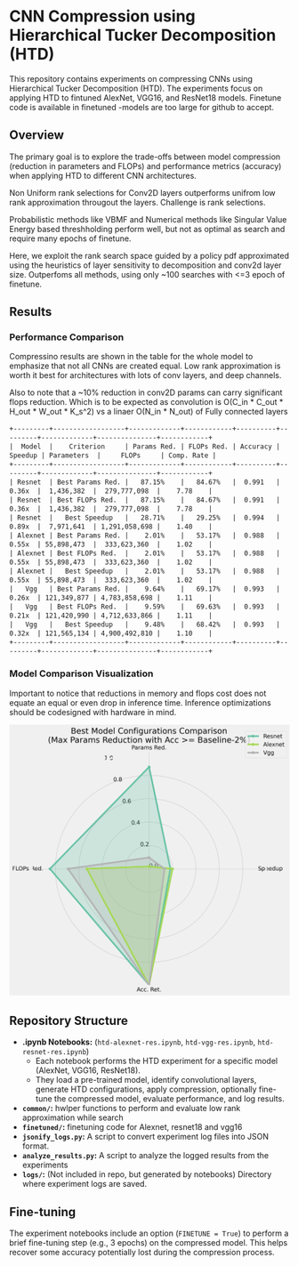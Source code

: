 # CNN Compression using Hierarchical Tucker Decomposition (HTD)

This repository contains experiments on compressing CNNs using Hierarchical Tucker Decomposition (HTD). The experiments focus on applying HTD to fintuned AlexNet, VGG16, and ResNet18 models. Finetune code is available in finetuned -models are too large for github to accept. 

## Overview

The primary goal is to explore the trade-offs between model compression (reduction in parameters and FLOPs) and performance metrics (accuracy) when applying HTD to different CNN architectures.

Non Uniform rank selections for Conv2D layers outperforms unifrom low rank approximation througout the layers. Challenge is rank selections. 

Probabilistic methods like VBMF and Numerical methods like Singular Value Energy based threshholding perform well, but not as optimal as search and require many epochs of finetune. 

Here, we exploit the rank search space guided by a policy pdf approximated using the heuristics of layer sensitivity to decomposition and conv2d layer size. Outperfoms all methods, using only ~100 searches with <=3 epoch of finetune.  

## Results

### Performance Comparison

Compressino results are shown in the table for the whole model to emphasize that not all CNNs are created equal. Low rank approximation is worth it best for architectures with lots of conv layers, and deep channels. 

Also to note that a ~10% reduction in conv2D params can carry significant flops reduction. Which is to be expected as convolution is O(C_in * C_out * H_out * W_out * K_s^2) vs a linaer O(N_in * N_out) of Fully connected layers 
```
+---------+------------------+-------------+------------+----------+---------+-------------+---------------+------------+
|  Model  |    Criterion     | Params Red. | FLOPs Red. | Accuracy | Speedup | Parameters  |     FLOPs     | Comp. Rate |
+---------+------------------+-------------+------------+----------+---------+-------------+---------------+------------+
| Resnet  | Best Params Red. |   87.15%    |   84.67%   |  0.991   |  0.36x  |  1,436,382  |  279,777,098  |    7.78    |
| Resnet  | Best FLOPs Red.  |   87.15%    |   84.67%   |  0.991   |  0.36x  |  1,436,382  |  279,777,098  |    7.78    |
| Resnet  |   Best Speedup   |   28.71%    |   29.25%   |  0.994   |  0.89x  |  7,971,641  | 1,291,058,698 |    1.40    |
| Alexnet | Best Params Red. |    2.01%    |   53.17%   |  0.988   |  0.55x  | 55,898,473  |  333,623,360  |    1.02    |
| Alexnet | Best FLOPs Red.  |    2.01%    |   53.17%   |  0.988   |  0.55x  | 55,898,473  |  333,623,360  |    1.02    |
| Alexnet |   Best Speedup   |    2.01%    |   53.17%   |  0.988   |  0.55x  | 55,898,473  |  333,623,360  |    1.02    |
|   Vgg   | Best Params Red. |    9.64%    |   69.17%   |  0.993   |  0.26x  | 121,349,877 | 4,783,858,698 |    1.11    |
|   Vgg   | Best FLOPs Red.  |    9.59%    |   69.63%   |  0.993   |  0.21x  | 121,420,990 | 4,712,633,866 |    1.11    |
|   Vgg   |   Best Speedup   |    9.48%    |   68.42%   |  0.993   |  0.32x  | 121,565,134 | 4,900,492,810 |    1.10    |
+---------+------------------+-------------+------------+----------+---------+-------------+---------------+------------+
```

### Model Comparison Visualization

Important to notice that reductions in memory and flops cost does not equate an equal or even drop in inference time. Inference optimizations should be codesigned with hardware in mind. 

![Model Comparison Radar Plot](model_comparison_radar.png)

## Repository Structure

*   **.ipynb Notebooks:** (`htd-alexnet-res.ipynb`, `htd-vgg-res.ipynb`, `htd-resnet-res.ipynb`)
    *   Each notebook performs the HTD experiment for a specific model (AlexNet, VGG16, ResNet18).
    *   They load a pre-trained model, identify convolutional layers, generate HTD configurations, apply compression, optionally fine-tune the compressed model, evaluate performance, and log results.
*   **`common/`:** hwlper functions to perform and evaluate low rank approximation while search
*   **`finetuned/`:** finetuning code for Alexnet, resnet18 and vgg16
*   **`jsonify_logs.py`:** A script to convert experiment log files into JSON format.
*   **`analyze_results.py`:** A script to analyze the logged results from the experiments
*   **`logs/`:** (Not included in repo, but generated by notebooks) Directory where experiment logs are saved.


## Fine-tuning

The experiment notebooks include an option (`FINETUNE = True`) to perform a brief fine-tuning step (e.g., 3 epochs) on the compressed model. This helps recover some accuracy potentially lost during the compression process. 
